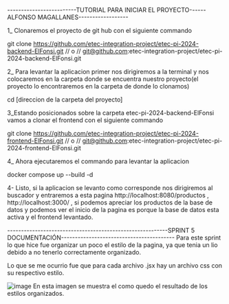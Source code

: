 -------------------------TUTORIAL PARA INICIAR EL PROYECTO------ALFONSO MAGALLANES------------------

1_ Clonaremos el proyecto de git hub con el siguiente commando

git clone https://github.com/etec-integration-project/etec-pi-2024-backend-ElFonsi.git // o // git@github.com:etec-integration-project/etec-pi-2024-backend-ElFonsi.git

2_ Para levantar la aplicacion primer nos dirigiremos a la terminal y nos colocaremos en la carpeta donde se 
encuentra nuestro proyecto(el proyecto lo encontraremos en la carpeta de donde lo clonamos)

cd [direccion de la carpeta del proyecto]

3_Estando posicionados sobre la carpeta etec-pi-2024-backend-ElFonsi vamos a clonar el frontend con el siguiente commando

git clone https://github.com/etec-integration-project/etec-pi-2024-frontend-ElFonsi.git // o // git@github.com:etec-integration-project/etec-pi-2024-frontend-ElFonsi.git

4_ Ahora ejecutaremos el commando para levantar la aplicacion

docker compose up --build -d

4- Listo, si la aplicacion se levanto como corresponde nos dirigiremos al buscador y entraremos a esta pagina http://localhost:8080/productos , http://localhost:3000/ , si podemos apreciar los productos de la base de datos y podemos ver el inicio de la pagina es porque la base de datos esta activa y el frontend levantado.

----------------------------------------------------------SPRINT 5 DOCUMENTACIÓN-----------------------------------------
Para este sprint lo que hice fue organizar un poco el estilo de la pagina, ya que tenia un lio debido a no tenerlo correctamente organizado.

Lo que se me ocurrio fue que para cada archivo .jsx hay un archivo css con su respectivo estilo.

![image](https://github.com/user-attachments/assets/986d26d3-70cf-4295-a75f-b705aaa3c1c5)
En esta imagen se muestra el como quedo el resultado de los estilos organizados.
